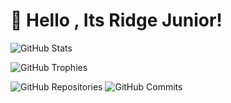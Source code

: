 # 👋 Hello , Its Ridge Junior!

![GitHub Stats](https://github-readme-stats.vercel.app/api?username=JuniorCarti&show_icons=true&theme=radical)

![GitHub Trophies](https://github-profile-trophy.vercel.app/?username=JuniorCarti&theme=onedark)

![GitHub Repositories](https://img.shields.io/github/repos/JuniorCarti?color=blue&label=Total%20Repositories)
![GitHub Commits](https://img.shields.io/github/commit-activity/y/JuniorCarti?color=green&label=Total%20Commits)
